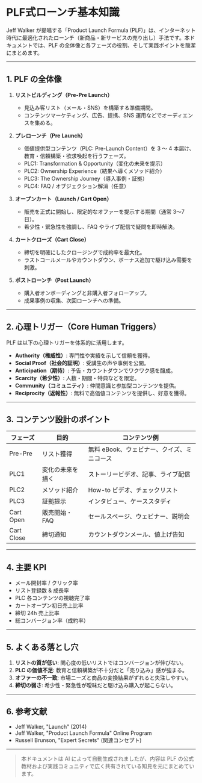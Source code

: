 # PLF式ローンチ基本知識

Jeff Walker が提唱する「Product Launch Formula (PLF)」は、インターネット時代に最適化されたローンチ（新商品・新サービスの売り出し）手法です。本ドキュメントでは、PLF の全体像と各フェーズの役割、そして実践ポイントを簡潔にまとめます。

---

## 1. PLF の全体像

1. **リストビルディング（Pre-Pre Launch）**
   - 見込み客リスト（メール・SNS）を構築する準備期間。
   - コンテンツマーケティング、広告、提携、SNS 運用などでオーディエンスを集める。

2. **プレローンチ（Pre Launch）**
   - 価値提供型コンテンツ（PLC: Pre-Launch Content）を 3 〜 4 本届け、教育・信頼構築・欲求喚起を行うフェーズ。
   - PLC1: Transformation & Opportunity（変化の未来を提示）
   - PLC2: Ownership Experience（結果へ導くメソッド紹介）
   - PLC3: The Ownership Journey（導入事例・証拠）
   - PLC4: FAQ / オブジェクション解消（任意）

3. **オープンカート（Launch / Cart Open）**
   - 販売を正式に開始し、限定的なオファーを提示する期間（通常 3〜7 日）。
   - 希少性・緊急性を強調し、FAQ やライブ配信で疑問を即時解決。

4. **カートクローズ（Cart Close）**
   - 締切を明確にしたクロージングで成約率を最大化。
   - ラストコールメールやカウントダウン、ボーナス追加で駆け込み需要を刺激。

5. **ポストローンチ（Post Launch）**
   - 購入者オンボーディングと非購入者フォローアップ。
   - 成果事例の収集、次回ローンチへの準備。

---

## 2. 心理トリガー（Core Human Triggers）

PLF は以下の心理トリガーを体系的に活用します。

- **Authority（権威性）**: 専門性や実績を示して信頼を獲得。
- **Social Proof（社会的証明）**: 受講生の声や事例を公開。
- **Anticipation（期待）**: 予告・カウントダウンでワクワク感を醸成。
- **Scarcity（希少性）**: 人数・期間・特典などを限定。
- **Community（コミュニティ）**: 仲間意識と参加型コンテンツを提供。
- **Reciprocity（返報性）**: 無料で高価値コンテンツを提供し、好意を獲得。

---

## 3. コンテンツ設計のポイント

| フェーズ | 目的 | コンテンツ例 |
| --- | --- | --- |
| Pre-Pre | リスト獲得 | 無料 eBook、ウェビナー、クイズ、ミニコース |
| PLC1 | 変化の未来を描く | ストーリービデオ、記事、ライブ配信 |
| PLC2 | メソッド紹介 | How-to ビデオ、チェックリスト |
| PLC3 | 証拠提示 | インタビュー、ケーススタディ |
| Cart Open | 販売開始・FAQ | セールスページ、ウェビナー、説明会 |
| Cart Close | 締切通知 | カウントダウンメール、値上げ告知 |

---

## 4. 主要 KPI

- メール開封率 / クリック率
- リスト登録数 & 成長率
- PLC 各コンテンツの視聴完了率
- カートオープン初日売上比率
- 締切 24h 売上比率
- 総コンバージョン率（成約率）

---

## 5. よくある落とし穴

1. **リストの質が低い**: 関心度の低いリストではコンバージョンが伸びない。
2. **PLC の価値不足**: 教育と信頼構築が不十分だと「売り込み」感が強まる。
3. **オファーの不一致**: 市場ニーズと商品の変換結果がずれると失注しやすい。
4. **締切の弱さ**: 希少性・緊急性が曖昧だと駆け込み購入が起こらない。

---

## 6. 参考文献

- Jeff Walker, "Launch" (2014)
- Jeff Walker, "Product Launch Formula" Online Program
- Russell Brunson, "Expert Secrets" (関連コンセプト)

---

> 本ドキュメントは AI によって自動生成されましたが、内容は PLF の公式教材および実践コミュニティで広く共有されている知見を元にまとめています。
